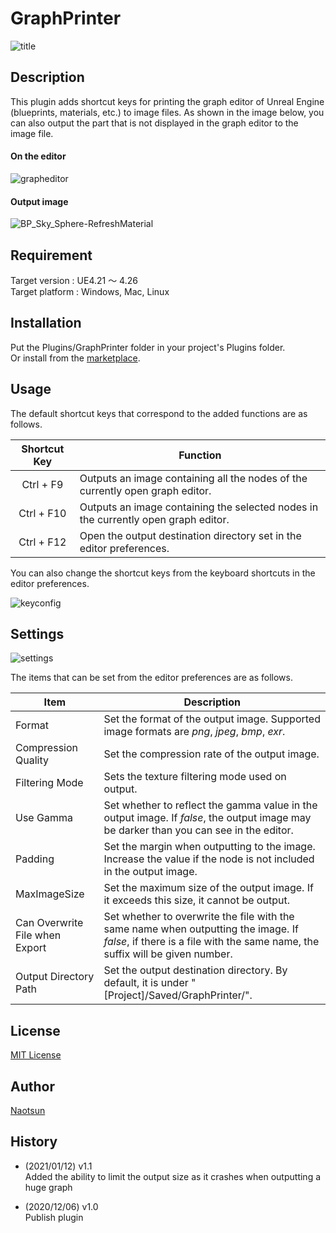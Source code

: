 # GraphPrinter

![title](https://user-images.githubusercontent.com/51815450/101246117-93b7aa00-3754-11eb-811c-da38fbbd5b64.PNG)

## Description

This plugin adds shortcut keys for printing the graph editor of Unreal Engine (blueprints, materials, etc.) to image files.
As shown in the image below, you can also output the part that is not displayed in the graph editor to the image file.

#### On the editor
![grapheditor](https://user-images.githubusercontent.com/51815450/101246223-50117000-3755-11eb-8966-5da5124d420e.PNG)

#### Output image
![BP_Sky_Sphere-RefreshMaterial](https://user-images.githubusercontent.com/51815450/101246304-cd3ce500-3755-11eb-8c59-14a8158f73c5.png)

## Requirement

Target version : UE4.21 ～ 4.26  
Target platform : Windows, Mac, Linux 

## Installation

Put the Plugins/GraphPrinter folder in your project's Plugins folder.  
Or install from the [marketplace](https://www.unrealengine.com/marketplace/en/product/graph-printer).  

## Usage

The default shortcut keys that correspond to the added functions are as follows.

|**Shortcut Key**|**Function**|
|:---:|---|
|Ctrl + F9|Outputs an image containing all the nodes of the currently open graph editor.|
|Ctrl + F10|Outputs an image containing the selected nodes in the currently open graph editor.|
|Ctrl + F12|Open the output destination directory set in the editor preferences.|

You can also change the shortcut keys from the keyboard shortcuts in the editor preferences.

![keyconfig](https://user-images.githubusercontent.com/51815450/101246571-8b14a300-3757-11eb-992b-d803d5b01cf9.PNG)

## Settings

![settings](https://user-images.githubusercontent.com/51815450/101246626-e5156880-3757-11eb-8cc6-b017afa3a331.PNG)

The items that can be set from the editor preferences are as follows.

|**Item**|**Description**|
|---|---|
|Format|Set the format of the output image. Supported image formats are *png*, *jpeg*, *bmp*, *exr*.|
|Compression Quality|Set the compression rate of the output image.|
|Filtering Mode|Sets the texture filtering mode used on output.|
|Use Gamma|Set whether to reflect the gamma value in the output image. If *false*, the output image may be darker than you can see in the editor.|
|Padding|Set the margin when outputting to the image. Increase the value if the node is not included in the output image.|
|MaxImageSize|Set the maximum size of the output image. If it exceeds this size, it cannot be output.|
|Can Overwrite File when Export|Set whether to overwrite the file with the same name when outputting the image. If *false*, if there is a file with the same name, the suffix will be given number.|
|Output Directory Path|Set the output destination directory. By default, it is under "[Project]/Saved/GraphPrinter/".|

## License

[MIT License](https://en.wikipedia.org/wiki/MIT_License)

## Author

[Naotsun](https://twitter.com/Naotsun_UE)

## History

- (2021/01/12) v1.1   
  Added the ability to limit the output size as it crashes when outputting a huge graph

- (2020/12/06) v1.0   
  Publish plugin
